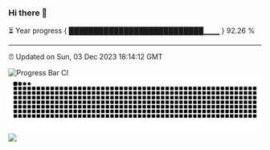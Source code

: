### Hi there 👋

⏳ Year progress { ███████████████████████████▁▁▁ } 92.26 %

---

⏰ Updated on Sun, 03 Dec 2023 18:14:12 GMT

![Progress Bar CI](https://github.com/liununu/liununu/workflows/Progress%20Bar%20CI/badge.svg)![](https://raw.githubusercontent.com/L1cardo/L1cardo/main/assets/github-contribution-grid-snake.svg)![](https://raw.githubusercontent.com/seesaws/seesaws/main/assets/github-contribution-grid-snake.svg)
